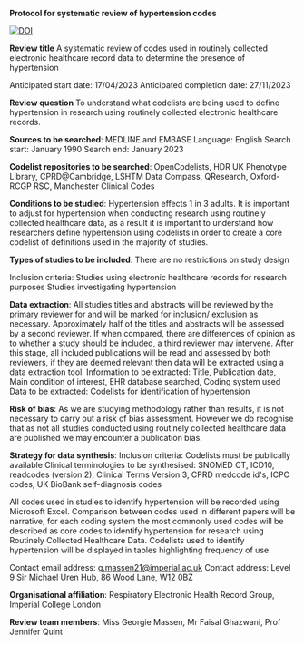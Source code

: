 **Protocol for systematic review of hypertension codes**

[![DOI](https://zenodo.org/badge/627378111.svg)](https://zenodo.org/badge/latestdoi/627378111)


**Review title**
A systematic review of codes used in routinely collected electronic healthcare record data to determine the presence of hypertension

Anticipated start date: 17/04/2023
Anticipated completion date: 27/11/2023

**Review question**
To understand what codelists are being used to define hypertension in research using routinely collected electronic healthcare records.

**Sources to be searched**: MEDLINE and EMBASE
Language: English
Search start: January 1990
Search end: January 2023

**Codelist repositories to be searched**: OpenCodelists, HDR UK Phenotype Library, CPRD@Cambridge, LSHTM Data Compass, QResearch, Oxford-RCGP RSC, Manchester Clinical Codes

**Conditions to be studied**: Hypertension effects 1 in 3 adults. It is important to adjust for hypertension when conducting research using routinely collected healthcare data, as a result it is important to understand how researchers define hypertension using codelists in order to create a core codelist of definitions used in the majority of studies.

**Types of studies to be included**: There are no restrictions on study design

Inclusion criteria:
Studies using electronic healthcare records for research purposes
Studies investigating hypertension

**Data extraction**: All studies titles and abstracts will be reviewed by the primary reviewer for and will be marked for inclusion/ exclusion as necessary. Approximately half of the titles and abstracts will be assessed by a second reviewer. If when compared, there are differences of opinion as to whether a study should be included, a third reviewer may intervene. After this stage, all included publications will be read and assessed by both reviewers, if they are deemed relevant then data will be extracted using a data extraction tool.
Information to be extracted: Title, Publication date, Main condition of interest, EHR database searched, Coding system used
Data to be extracted: Codelists for identification of hypertension

**Risk of bias**: As we are studying methodology rather than results, it is not necessary to carry out a risk of bias assessment. However we do recognise that as not all studies conducted using routinely collected healthcare data are published we may encounter a publication bias.

**Strategy for data synthesis**: Inclusion criteria: Codelists must be publically available
Clinical terminologies to be synthesised: SNOMED CT, ICD10, readcodes (version 2), Clinical Terms Version 3, CPRD medcode id's, ICPC codes, UK BioBank self-diagnosis codes

All codes used in studies to identify hypertension will be recorded using Microsoft Excel. Comparison between codes used in different papers will be narrative, for each coding system the most commonly used codes will be described as core codes to identify hypertension for research using Routinely Collected Healthcare Data. Codelists used to identify hypertension will be displayed in tables highlighting frequency of use.

Contact email address: g.massen21@imperial.ac.uk
Contact address: Level 9 Sir Michael Uren Hub, 86 Wood Lane, W12 0BZ

**Organisational affiliation**: Respiratory Electronic Health Record Group, Imperial College London

**Review team members**: Miss Georgie Massen, Mr Faisal Ghazwani, Prof Jennifer Quint


